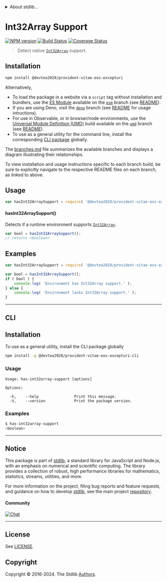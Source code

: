 <!--

@license Apache-2.0

Copyright (c) 2018 The Stdlib Authors.

Licensed under the Apache License, Version 2.0 (the "License");
you may not use this file except in compliance with the License.
You may obtain a copy of the License at

   http://www.apache.org/licenses/LICENSE-2.0

Unless required by applicable law or agreed to in writing, software
distributed under the License is distributed on an "AS IS" BASIS,
WITHOUT WARRANTIES OR CONDITIONS OF ANY KIND, either express or implied.
See the License for the specific language governing permissions and
limitations under the License.

-->


<details>
  <summary>
    About stdlib...
  </summary>
  <p>We believe in a future in which the web is a preferred environment for numerical computation. To help realize this future, we've built stdlib. stdlib is a standard library, with an emphasis on numerical and scientific computation, written in JavaScript (and C) for execution in browsers and in Node.js.</p>
  <p>The library is fully decomposable, being architected in such a way that you can swap out and mix and match APIs and functionality to cater to your exact preferences and use cases.</p>
  <p>When you use stdlib, you can be absolutely certain that you are using the most thorough, rigorous, well-written, studied, documented, tested, measured, and high-quality code out there.</p>
  <p>To join us in bringing numerical computing to the web, get started by checking us out on <a href="https://github.com/stdlib-js/stdlib">GitHub</a>, and please consider <a href="https://opencollective.com/stdlib">financially supporting stdlib</a>. We greatly appreciate your continued support!</p>
</details>

# Int32Array Support

[![NPM version][npm-image]][npm-url] [![Build Status][test-image]][test-url] [![Coverage Status][coverage-image]][coverage-url] <!-- [![dependencies][dependencies-image]][dependencies-url] -->

> Detect native [`Int32Array`][mdn-int32array] support.

<section class="installation">

## Installation

```bash
npm install @devtea2028/provident-vitae-eos-excepturi
```

Alternatively,

-   To load the package in a website via a `script` tag without installation and bundlers, use the [ES Module][es-module] available on the [`esm`][esm-url] branch (see [README][esm-readme]).
-   If you are using Deno, visit the [`deno`][deno-url] branch (see [README][deno-readme] for usage intructions).
-   For use in Observable, or in browser/node environments, use the [Universal Module Definition (UMD)][umd] build available on the [`umd`][umd-url] branch (see [README][umd-readme]).
-   To use as a general utility for the command line, install the corresponding [CLI package][cli-section] globally.

The [branches.md][branches-url] file summarizes the available branches and displays a diagram illustrating their relationships.

To view installation and usage instructions specific to each branch build, be sure to explicitly navigate to the respective README files on each branch, as linked to above.

</section>

<section class="usage">

## Usage

```javascript
var hasInt32ArraySupport = require( '@devtea2028/provident-vitae-eos-excepturi' );
```

#### hasInt32ArraySupport()

Detects if a runtime environment supports [`Int32Array`][mdn-int32array].

```javascript
var bool = hasInt32ArraySupport();
// returns <boolean>
```

</section>

<!-- /.usage -->

<section class="examples">

## Examples

<!-- eslint no-undef: "error" -->

```javascript
var hasInt32ArraySupport = require( '@devtea2028/provident-vitae-eos-excepturi' );

var bool = hasInt32ArraySupport();
if ( bool ) {
    console.log( 'Environment has Int32Array support.' );
} else {
    console.log( 'Environment lacks Int32Array support.' );
}
```

</section>

<!-- /.examples -->

* * *

<section class="cli">

## CLI

<section class="installation">

## Installation

To use as a general utility, install the CLI package globally

```bash
npm install -g @devtea2028/provident-vitae-eos-excepturi-cli
```

</section>

<!-- CLI usage documentation. -->

<section class="usage">

### Usage

```text
Usage: has-int32array-support [options]

Options:

  -h,    --help                Print this message.
  -V,    --version             Print the package version.
```

</section>

<!-- /.usage -->

<section class="examples">

### Examples

```bash
$ has-int32array-support
<boolean>
```

</section>

<!-- /.examples -->

</section>

<!-- /.cli -->

<!-- Section for related `stdlib` packages. Do not manually edit this section, as it is automatically populated. -->

<section class="related">

</section>

<!-- /.related -->

<!-- Section for all links. Make sure to keep an empty line after the `section` element and another before the `/section` close. -->


<section class="main-repo" >

* * *

## Notice

This package is part of [stdlib][stdlib], a standard library for JavaScript and Node.js, with an emphasis on numerical and scientific computing. The library provides a collection of robust, high performance libraries for mathematics, statistics, streams, utilities, and more.

For more information on the project, filing bug reports and feature requests, and guidance on how to develop [stdlib][stdlib], see the main project [repository][stdlib].

#### Community

[![Chat][chat-image]][chat-url]

---

## License

See [LICENSE][stdlib-license].


## Copyright

Copyright &copy; 2016-2024. The Stdlib [Authors][stdlib-authors].

</section>

<!-- /.stdlib -->

<!-- Section for all links. Make sure to keep an empty line after the `section` element and another before the `/section` close. -->

<section class="links">

[npm-image]: http://img.shields.io/npm/v/@devtea2028/provident-vitae-eos-excepturi.svg
[npm-url]: https://npmjs.org/package/@devtea2028/provident-vitae-eos-excepturi

[test-image]: https://github.com/devtea2028/provident-vitae-eos-excepturi/actions/workflows/test.yml/badge.svg?branch=main
[test-url]: https://github.com/devtea2028/provident-vitae-eos-excepturi/actions/workflows/test.yml?query=branch:main

[coverage-image]: https://img.shields.io/codecov/c/github/devtea2028/provident-vitae-eos-excepturi/main.svg
[coverage-url]: https://codecov.io/github/devtea2028/provident-vitae-eos-excepturi?branch=main

<!--

[dependencies-image]: https://img.shields.io/david/devtea2028/provident-vitae-eos-excepturi.svg
[dependencies-url]: https://david-dm.org/devtea2028/provident-vitae-eos-excepturi/main

-->

[chat-image]: https://img.shields.io/gitter/room/stdlib-js/stdlib.svg
[chat-url]: https://app.gitter.im/#/room/#stdlib-js_stdlib:gitter.im

[stdlib]: https://github.com/stdlib-js/stdlib

[stdlib-authors]: https://github.com/stdlib-js/stdlib/graphs/contributors

[cli-section]: https://github.com/devtea2028/provident-vitae-eos-excepturi#cli
[cli-url]: https://github.com/devtea2028/provident-vitae-eos-excepturi/tree/cli
[@devtea2028/provident-vitae-eos-excepturi]: https://github.com/devtea2028/provident-vitae-eos-excepturi/tree/main

[umd]: https://github.com/umdjs/umd
[es-module]: https://developer.mozilla.org/en-US/docs/Web/JavaScript/Guide/Modules

[deno-url]: https://github.com/devtea2028/provident-vitae-eos-excepturi/tree/deno
[deno-readme]: https://github.com/devtea2028/provident-vitae-eos-excepturi/blob/deno/README.md
[umd-url]: https://github.com/devtea2028/provident-vitae-eos-excepturi/tree/umd
[umd-readme]: https://github.com/devtea2028/provident-vitae-eos-excepturi/blob/umd/README.md
[esm-url]: https://github.com/devtea2028/provident-vitae-eos-excepturi/tree/esm
[esm-readme]: https://github.com/devtea2028/provident-vitae-eos-excepturi/blob/esm/README.md
[branches-url]: https://github.com/devtea2028/provident-vitae-eos-excepturi/blob/main/branches.md

[stdlib-license]: https://raw.githubusercontent.com/devtea2028/provident-vitae-eos-excepturi/main/LICENSE

[mdn-int32array]: https://developer.mozilla.org/en-US/docs/Web/JavaScript/Reference/Global_Objects/Int32Array

</section>

<!-- /.links -->
